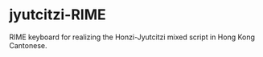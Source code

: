 # jyutcitzi-RIME
RIME keyboard for realizing the Honzi-Jyutcitzi mixed script in Hong Kong Cantonese.
